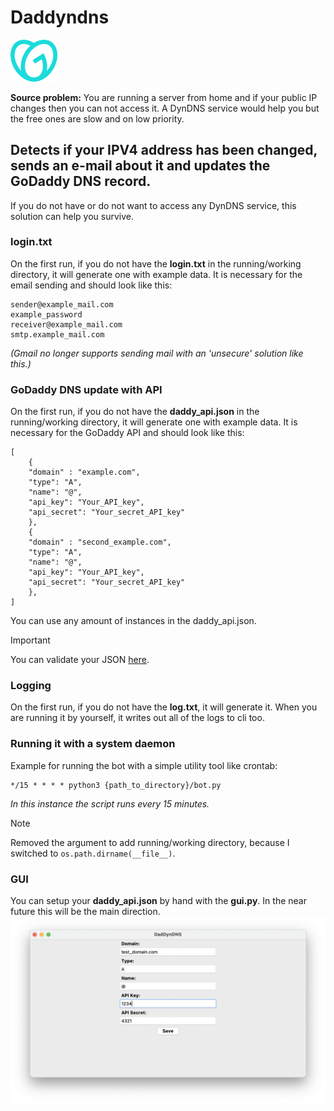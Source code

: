 # Daddyndns
<img src="https://raw.githubusercontent.com/notvillers/GoDaddyAPI-dyndns/main/misc/godaddy_logo.png" alt="godaddy" width="75"/>

**Source problem:** You are running a server from home and if your public IP changes then you can not access it. A DynDNS service would help you but the free ones are slow and on low priority.

## Detects if your IPV4 address has been changed, sends an e-mail about it and updates the GoDaddy DNS record.
If you do not have or do not want to access any DynDNS service, this solution can help you survive.

### login.txt
On the first run, if you do not have the **login.txt** in the running/working directory, it will generate one with example data. It is necessary for the email sending and should look like this:
```
sender@example_mail.com
example_password
receiver@example_mail.com
smtp.example_mail.com
```
_(Gmail no longer supports sending mail with an 'unsecure' solution like this.)_

### GoDaddy DNS update with API
On the first run, if you do not have the **daddy_api.json** in the running/working directory, it will generate one with example data. It is necessary for the GoDaddy API and should look like this:
```
[
    {
    "domain" : "example.com",
    "type": "A",
    "name": "@",
    "api_key": "Your_API_key",
    "api_secret": "Your_secret_API_key"
    },
    {
    "domain" : "second_example.com",
    "type": "A",
    "name": "@",
    "api_key": "Your_API_key",
    "api_secret": "Your_secret_API_key"
    },
]
```
You can use any amount of instances in the daddy_api.json.
> [!IMPORTANT]
> You can validate your JSON [here](https://jsonlint.com/).

### Logging
On the first run, if you do not have the **log.txt**, it will generate it.
When you are running it by yourself, it writes out all of the logs to cli too.

### Running it with a system daemon
Example for running the bot with a simple utility tool like crontab:
```
*/15 * * * * python3 {path_to_directory}/bot.py
```
_In this instance the script runs every 15 minutes._

> [!NOTE]
> Removed the argument to add running/working directory, because I switched to `os.path.dirname(__file__)`.

### GUI
You can setup your **daddy_api.json** by hand with the **gui.py**.
In the near future this will be the main direction.
![GUI](https://raw.githubusercontent.com/notvillers/GoDaddyAPI-dyndns/main/misc/gui_json.png)